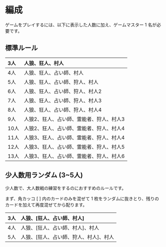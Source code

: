 # 編成

ゲームをプレイするには、以下に表示した人数に加え、ゲームマスター 1 名が必要です。

## 標準ルール

| 3人 | 人狼、狂人、村人 |
| :--- | :--- |
| 4人 | 人狼、狂人、占い師、村人 |
| 5人 | 人狼、狂人、占い師、狩人、村人 |
| 6人 | 人狼、狂人、占い師、狩人、村人2 |
| 7人 | 人狼、狂人、占い師、狩人、村人3 |
| 8人 | 人狼、狂人、占い師、狩人、村人4 |
| 9人 | 人狼2、狂人、占い師、霊能者、狩人、村人3 |
| 10人 | 人狼2、狂人、占い師、霊能者、狩人、村人4 |
| 11人 | 人狼3、狂人、占い師、霊能者、狩人、村人4 |
| 12人 | 人狼3、狂人、占い師、霊能者、狩人、村人5 |
| 13人 | 人狼3、狂人、占い師、霊能者、狩人、村人6 |

## 少人数用ランダム \(3~5人\)

少人数で、大人数戦の練習をするのにおすすめのルールです。

まず、角カッコ \[ \] 内のカードのみを混ぜて 1 枚をランダムに抜きとり、残りのカードを加えて再度混ぜてから配ります。

| 3人 | 人狼、\[狂人、占い師、村人\] |
| :--- | :--- |
| 4人 | 人狼、\[狂人、占い師、村人\]、村人 |
| 5人 | 人狼、\[狂人、占い師、狩人、村人\]、村人 |





